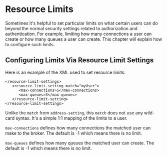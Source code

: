 # Resource Limits

Sometimes it's helpful to set particular limits on what certain users can
do beyond the normal security settings related to authorization and 
authentication. For example, limiting how many connections a user can create
or how many queues a user can create. This chapter will explain how to 
configure such limits.

## Configuring Limits Via Resource Limit Settings

Here is an example of the XML used to set resource limits:

    <resource-limit-settings>
       <resource-limit-setting match="myUser">
          <max-connections>5</max-connections>
          <max-queues>3</max-queues>
       </resource-limit-setting>
    </resource-limit-settings>

Unlike the `match` from `address-setting`, this `match` does not use
any wild-card syntax. It's a simple 1:1 mapping of the limits to a user.

`max-connections` defines how many connections the matched user can make
to the broker. The default is -1 which means there is no limit.

`max-queues` defines how many queues the matched user can create. The default
is -1 which means there is no limit.